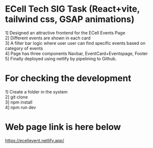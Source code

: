 # ECell Tech SIG Task (React+vite, tailwind css, GSAP animations)
1] Designed an attractive frontend for the ECell Events Page<br>
2] Different events are shown in each card<br>
3] A filter bar logic where user user can find specific events based on category of events<br>
4] Page has three components Navbar, EventCard+Eventspage, Footer<br>
5] Finally deployed using netlify by pipelining to Github.
# For checking the development
1] Create a folder in the system<br>
2] git clone <repo link> <br>
3] npm install <br>
4] npm run dev <br>
# Web page link is here below
https://ecellevent.netlify.app/
